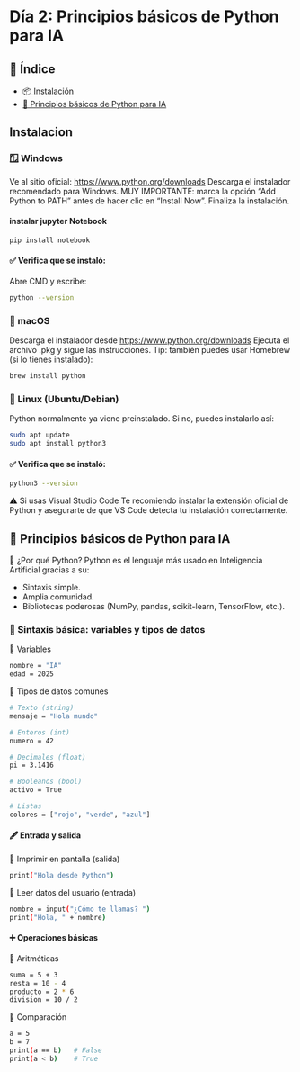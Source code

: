 # Día 2: Principios básicos de Python para IA

## 📌 Índice

- [📦 Instalación](#-instalación)
- [🐍 Principios básicos de Python para IA](#-principios_básicos_de_Python_para_IA)

## Instalacion

### 🪟 Windows
Ve al sitio oficial: https://www.python.org/downloads
Descarga el instalador recomendado para Windows.
MUY IMPORTANTE: marca la opción “Add Python to PATH” antes de hacer clic en “Install Now”.
Finaliza la instalación.

#### instalar jupyter Notebook
```bash
pip install notebook
```

#### ✅ Verifica que se instaló:
Abre CMD y escribe:
```bash
python --version
```

### 🍎 macOS
Descarga el instalador desde https://www.python.org/downloads
Ejecuta el archivo .pkg y sigue las instrucciones.
Tip: también puedes usar Homebrew (si lo tienes instalado):

```bash
brew install python
```

### 🐧 Linux (Ubuntu/Debian)
Python normalmente ya viene preinstalado. Si no, puedes instalarlo así:
```bash
sudo apt update
sudo apt install python3
```

#### ✅ Verifica que se instaló:
```bash
python3 --version
```

⚠️ Si usas Visual Studio Code
Te recomiendo instalar la extensión oficial de Python y asegurarte de que VS Code detecta tu instalación correctamente.

## 🐍 Principios básicos de Python para IA

🐍 ¿Por qué Python?
Python es el lenguaje más usado en Inteligencia Artificial gracias a su:
- Sintaxis simple.
- Amplia comunidad.
- Bibliotecas poderosas (NumPy, pandas, scikit-learn, TensorFlow, etc.).

### 🧱 Sintaxis básica: variables y tipos de datos

🔸 Variables
```bash
nombre = "IA"
edad = 2025
```

🔸 Tipos de datos comunes
```bash
# Texto (string)
mensaje = "Hola mundo"

# Enteros (int)
numero = 42

# Decimales (float)
pi = 3.1416

# Booleanos (bool)
activo = True

# Listas
colores = ["rojo", "verde", "azul"]
```

#### 🖋 Entrada y salida
🔹 Imprimir en pantalla (salida)
```bash
print("Hola desde Python")
```

🔹 Leer datos del usuario (entrada)
```bash
nombre = input("¿Cómo te llamas? ")
print("Hola, " + nombre)
```

#### ➕ Operaciones básicas
🔹 Aritméticas
```bash
suma = 5 + 3
resta = 10 - 4
producto = 2 * 6
division = 10 / 2
```

🔹 Comparación
```bash
a = 5
b = 7
print(a == b)   # False
print(a < b)    # True
```